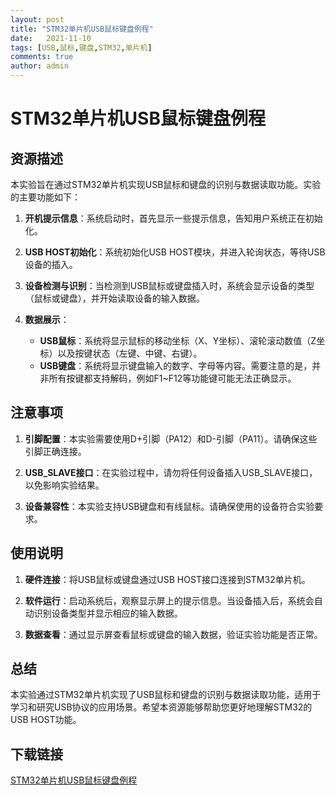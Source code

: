 ```yaml
---
layout: post
title: "STM32单片机USB鼠标键盘例程"
date:   2021-11-10
tags: [USB,鼠标,键盘,STM32,单片机]
comments: true
author: admin
---
```

# STM32单片机USB鼠标键盘例程

## 资源描述

本实验旨在通过STM32单片机实现USB鼠标和键盘的识别与数据读取功能。实验的主要功能如下：

1. **开机提示信息**：系统启动时，首先显示一些提示信息，告知用户系统正在初始化。

2. **USB HOST初始化**：系统初始化USB HOST模块，并进入轮询状态，等待USB设备的插入。

3. **设备检测与识别**：当检测到USB鼠标或键盘插入时，系统会显示设备的类型（鼠标或键盘），并开始读取设备的输入数据。

4. **数据展示**：
   - **USB鼠标**：系统将显示鼠标的移动坐标（X、Y坐标）、滚轮滚动数值（Z坐标）以及按键状态（左键、中键、右键）。
   - **USB键盘**：系统将显示键盘输入的数字、字母等内容。需要注意的是，并非所有按键都支持解码，例如F1~F12等功能键可能无法正确显示。

## 注意事项

1. **引脚配置**：本实验需要使用D+引脚（PA12）和D-引脚（PA11）。请确保这些引脚正确连接。

2. **USB_SLAVE接口**：在实验过程中，请勿将任何设备插入USB_SLAVE接口，以免影响实验结果。

3. **设备兼容性**：本实验支持USB键盘和有线鼠标。请确保使用的设备符合实验要求。

## 使用说明

1. **硬件连接**：将USB鼠标或键盘通过USB HOST接口连接到STM32单片机。

2. **软件运行**：启动系统后，观察显示屏上的提示信息。当设备插入后，系统会自动识别设备类型并显示相应的输入数据。

3. **数据查看**：通过显示屏查看鼠标或键盘的输入数据，验证实验功能是否正常。

## 总结

本实验通过STM32单片机实现了USB鼠标和键盘的识别与数据读取功能，适用于学习和研究USB协议的应用场景。希望本资源能够帮助您更好地理解STM32的USB HOST功能。

## 下载链接

[STM32单片机USB鼠标键盘例程](https://pan.quark.cn/s/b59f6c184c0c)